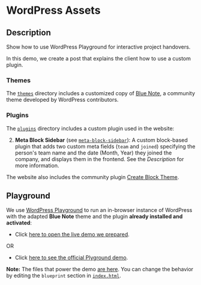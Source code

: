 # WordPress Assets

## Description

Show how to use WordPress Playground for interactive project handovers.

In this demo, we create a post that explains the client how to use a custom plugin.

### Themes

The [`themes`](themes) directory includes a customized copy of [Blue Note](https://wordpress.org/themes/blue-note/), a community theme developed by WordPress contributors.

### Plugins

The [`plugins`](plugins) directory includes a custom plugin used in the website:

2. **Meta Block Sidebar** (see [`meta-block-sidebar`](plugins/meta-block-sidebar/readme.txt)): A custom block-based plugin that adds two custom meta fields (`team` and `joined`) specifying the person's team name and the date (Month, Year) they joined the company, and displays them in the frontend. See the _Description_ for more information.

The website also includes the community plugin [Create Block Theme](https://wordpress.org/plugins/create-block-theme/).

## Playground

We use [WordPress Playground](https://wordpress.github.io/wordpress-playground/) to run an in-browser instance of WordPress with the adapted **Blue Note** theme and the plugin **already installed and activated**:

- Click [here to open the live demo we prepared](https://playground-demo-handover.vercel.app/playground/).

OR

- Click [here to see the official Plyground demo](https://playground.wordpress.net/).

**Note:** The files that power the demo [are here](playground). You can change the behavior by editing the `blueprint` section in [`index.html`](playground/index.html#L44-L107).
